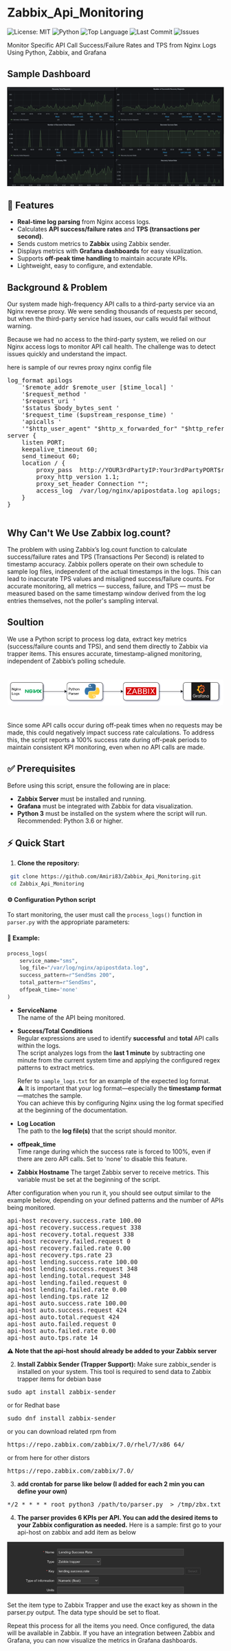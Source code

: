 # Zabbix_Api_Monitoring

![License: MIT](https://img.shields.io/badge/License-MIT-yellow.svg)
![Python](https://img.shields.io/badge/python-3.6%2B-blue)
![Top Language](https://img.shields.io/github/languages/top/Amiri83/Zabbix_Api_Monitoring)
![Last Commit](https://img.shields.io/github/last-commit/Amiri83/Zabbix_Api_Monitoring)
![Issues](https://img.shields.io/github/issues/Amiri83/Zabbix_Api_Monitoring)



Monitor Specific API Call Success/Failure Rates and TPS from Nginx Logs Using Python, Zabbix, and Grafana


## Sample Dashboard

![Dashboard_sample](docs/dashboard_sample.png)

## 🚀 Features

- **Real-time log parsing** from Nginx access logs.
- Calculates **API success/failure rates** and **TPS (transactions per second)**.
- Sends custom metrics to **Zabbix** using Zabbix sender.
- Displays metrics with **Grafana dashboards** for easy visualization.
- Supports **off-peak time handling** to maintain accurate KPIs.
- Lightweight, easy to configure, and extendable.

  
## Background & Problem
Our system made high-frequency API calls to a third-party service via an Nginx reverse proxy. We were sending thousands of requests per second, but when the third-party service had issues, our calls would fail without warning.

Because we had no access to the third-party system, we relied on our Nginx access logs to monitor API call health. The challenge was to detect issues quickly and understand the impact.

here is sample of our revres proxy nginx config file 

<pre>log_format apilogs
    '$remote_addr $remote_user [$time_local] '
    '$request_method '
    '$request_uri '
    '$status $body_bytes_sent '
    '$request_time ($upstream_response_time) '
    'apicalls '
    '"$http_user_agent" "$http_x_forwarded_for" "$http_referer"';
server {
    listen PORT;
    keepalive_timeout 60;
    send_timeout 60;
    location / {
        proxy_pass  http://YOUR3rdPartyIP:Your3rdPartyPORT$request_uri;
        proxy_http_version 1.1;
        proxy_set_header Connection "";
        access_log  /var/log/nginx/apipostdata.log apilogs;
    }
}
  </pre>
## Why Can't We Use Zabbix log.count?

The problem with using Zabbix’s log.count function to calculate success/failure rates and TPS (Transactions Per Second) is related to timestamp accuracy.
Zabbix pollers operate on their own schedule to sample log files, independent of the actual timestamps in the logs. This can lead to inaccurate TPS values and misaligned success/failure counts.
For accurate monitoring, all metrics — success, failure, and TPS — must be measured based on the same timestamp window derived from the log entries themselves, not the poller's sampling interval.

## Soultion 
We use a Python script to process log data, extract key metrics (success/failure counts and TPS), and send them directly to Zabbix via trapper items. This ensures accurate, timestamp-aligned monitoring, independent of Zabbix’s polling schedule.

<p align="center">
  <img src="docs/log_flow.png" alt="Log Flow Diagram" style="margin-top: 20px; margin-bottom: 20px; border-radius: 8px;"/>
</p>

Since some API calls occur during off-peak times when no requests may be made, this could negatively impact success rate calculations. To address this, the script reports a 100% success rate during off-peak periods to maintain consistent KPI monitoring, even when no API calls are made.

## ✅ Prerequisites
Before using this script, ensure the following are in place:

- **Zabbix Server** must be installed and running.
- **Grafana** must be integrated with Zabbix for data visualization.
- **Python 3** must be installed on the system where the script will run.
  Recommended: Python 3.6 or higher.

## ⚡ Quick Start
 
1. **Clone the repository:**
```bash
 git clone https://github.com/Amiri83/Zabbix_Api_Monitoring.git
 cd Zabbix_Api_Monitoring
```
   
#### ⚙️ Configuration Python script 

To start monitoring, the user must call the `process_logs()` function in `parser.py` with the appropriate parameters:

#### 🧩 Example:
```python
process_logs(
    service_name="sms",
    log_file="/var/log/nginx/apipostdata.log",
    success_pattern=r"SendSms 200",
    total_pattern=r"SendSms",
    offpeak_time='none'
)
```

- **ServiceName**  
  The name of the API being monitored.  

- **Success/Total Conditions**  
  Regular expressions are used to identify **successful** and **total** API calls within the logs.  
  The script analyzes logs from the **last 1 minute** by subtracting one minute from the current system time and applying the configured regex patterns to extract metrics.

  Refer to `sample_logs.txt` for an example of the expected log format.  
  ⚠️ It is important that your log format—especially the **timestamp format**—matches the sample.  
  You can achieve this by configuring Nginx using the log format specified at the beginning of the documentation.

- **Log Location**  
  The path to the **log file(s)** that the script should monitor.
  
- **offpeak_time**  
  Time range during which the success rate is forced to 100%, even if there are zero API calls.
  Set to 'none' to disable this feature.
  
- **Zabbix Hostname**
  The target Zabbix server to receive metrics.
  This variable must be set at the beginning of the script.
  
After configuration when you run it, you should see output similar to the example below, depending on your defined patterns and the number of APIs being monitored.


<pre>
api-host recovery.success.rate 100.00
api-host recovery.success.request 338
api-host recovery.total.request 338
api-host recovery.failed.request 0
api-host recovery.failed.rate 0.00
api-host recovery.tps.rate 23
api-host lending.success.rate 100.00
api-host lending.success.request 348
api-host lending.total.request 348
api-host lending.failed.request 0
api-host lending.failed.rate 0.00
api-host lending.tps.rate 12
api-host auto.success.rate 100.00
api-host auto.success.request 424
api-host auto.total.request 424
api-host auto.failed.request 0
api-host auto.failed.rate 0.00
api-host auto.tps.rate 14
</pre>

**⚠️ Note that the api-host should already be added to your Zabbix server**

2. **Install Zabbix Sender (Trapper Support):**
Make sure zabbix_sender is installed on your system. This tool is required to send data to Zabbix trapper items
for debian base
<pre>
sudo apt install zabbix-sender 
</pre>
or for Redhat base
<pre>
sudo dnf install zabbix-sender 
</pre>
or you can download related rpm from 
<pre>
https://repo.zabbix.com/zabbix/7.0/rhel/7/x86_64/
</pre>
or from here for other distors 
<pre>
https://repo.zabbix.com/zabbix/7.0/  
</pre>
3. **add crontab for parse like below (I added for each 2 min you can define your own)**
<pre>
*/2 * * * * root python3 /path/to/parser.py  > /tmp/zbx.txt && zabbix_sender -c /etc/zabbix/zabbix_agent2.conf -i /tmp/zbx.txt
</pre>

4. **The parser provides 6 KPIs per API. You can add the desired items to your Zabbix configuration as needed.**
Here is a sample:
first go to your api-host on zabbix and add item as below

![zabbix_item_config](docs/zabbix_item_config.png)

Set the item type to Zabbix Trapper and use the exact key as shown in the parser.py output.
The data type should be set to float.

Repeat this process for all the items you need. Once configured, the data will be available in Zabbix.
If you have an integration between Zabbix and Grafana, you can now visualize the metrics in Grafana dashboards.


